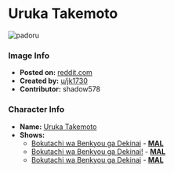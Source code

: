 # Uruka Takemoto

![padoru](https://raw.githubusercontent.com/shadow578/Padoru-Padoru/master/Padoru/we-never-learn/we-never-learn-uruka-takemoto.png "Uruka Takemoto")

### Image Info
* **Posted on:**     [reddit.com](https://www.reddit.com/r/WeCantStudy/comments/e3w71d/padoru_uruka/)
* **Created by:**    [u/jk1730](https://github.com/shadow578/Padoru-Padoru/blob/master/table-of-contents/creators/ujk1730.md)
* **Contributor:**   shadow578

### Character Info
* **Name:**   [Uruka Takemoto](https://myanimelist.net/character/150193)
* **Shows:**
  * [Bokutachi wa Benkyou ga Dekinai](https://github.com/shadow578/Padoru-Padoru/blob/master/table-of-contents/shows/BokutachiwaBenkyougaDekinai.md) - [__MAL__](https://myanimelist.net/anime/38186/Bokutachi_wa_Benkyou_ga_Dekinai)
  * [Bokutachi wa Benkyou ga Dekinai!](https://github.com/shadow578/Padoru-Padoru/blob/master/table-of-contents/shows/BokutachiwaBenkyougaDekinai.md) - [__MAL__](https://myanimelist.net/anime/40004/Bokutachi_wa_Benkyou_ga_Dekinai)
  * [Bokutachi wa Benkyou ga Dekinai](https://github.com/shadow578/Padoru-Padoru/blob/master/table-of-contents/shows/BokutachiwaBenkyougaDekinai.md) - [__MAL__](https://myanimelist.net/manga/103890/Bokutachi_wa_Benkyou_ga_Dekinai)



